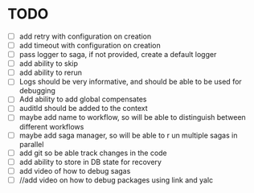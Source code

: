 # TODO 

* [ ] add retry with configuration on creation
* [ ] add timeout with configuration on creation
* [ ] pass logger to saga, if not provided, create a default logger
* [ ] add ability to skip
* [ ] add ability to rerun
* [ ] Logs should be very informative, and should be able to be used for debugging
* [ ] Add ability to add global compensates
* [ ] auditId should be added to the context
* [ ] maybe add name to workflow, so will be able to distinguish between different workflows
* [ ] maybe add saga manager, so will be able to r un multiple sagas in parallel
* [ ] add git so be able track changes in the code
* [ ] add ability to store in DB state for recovery
* [ ] add video of how to debug sagas
* [ ] //add video on how to debug packages using link and yalc
